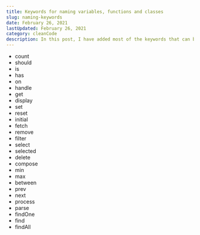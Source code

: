 ```yaml
---
title: Keywords for naming variables, functions and classes
slug: naming-keywords
date: February 26, 2021
lastUpdated: February 26, 2021
category: cleanCode
description: In this post, I have added most of the keywords that can be used to name variable, functions or classes.
---
```


* count
* should
* is
* has
* on
* handle
* get
* display
* set
* reset
* initial
* fetch
* remove
* filter
* select
* selected
* delete
* compose
* min
* max
* between
* prev
* next
* process
* parse
* findOne
* find
* findAll

